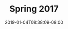 ---
title: "Spring 2017"
date: 2019-01-04T08:38:09-08:00

column1: [Alan Lee, Carlos Torres, Isabella Herrick, Jose Marmolejo, Nicolas Marselian, Wyatt Damon]

column2: [Andy Infante, Daniel Jilani, Jackson Cipriano, Kellen Barsley, Ricardo Estrada]

column3: [Atharva Nanodkar, Evan Freer, Jayson Rosete, Melanie Elenes, Sophia Scipione]

draft: false
---